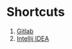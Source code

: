 # Shortcuts

1. [Gitlab](https://docs.gitlab.com/ee/user/shortcuts.html)
1. [Intellij IDEA](https://resources.jetbrains.com/storage/products/intellij-idea/docs/IntelliJIDEA_ReferenceCard.pdf)
